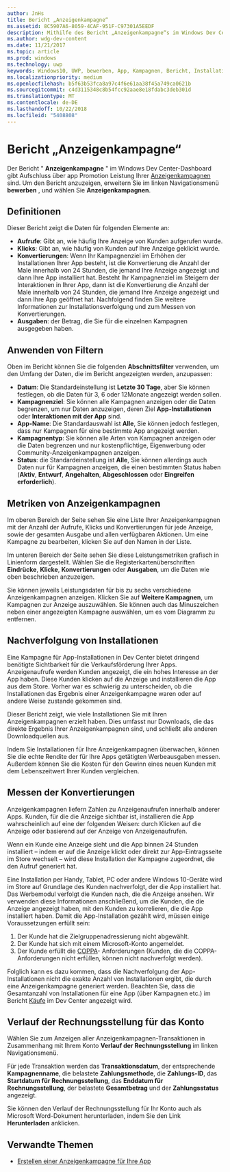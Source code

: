 ```yaml
---
author: JnHs
title: Bericht „Anzeigenkampagne“
ms.assetid: 8C5907A6-8059-4CAF-951F-C97301A5EEDF
description: Mithilfe des Bericht „Anzeigenkampagne“s im Windows Dev Center-Dashboard können Sie sehen, wie Ihre App-Werbekampagnen funktionieren.
ms.author: wdg-dev-content
ms.date: 11/21/2017
ms.topic: article
ms.prod: windows
ms.technology: uwp
keywords: Windows10, UWP, bewerben, App, Kampagnen, Bericht, Installationen
ms.localizationpriority: medium
ms.openlocfilehash: b5f63b53fca8a97c4f6e61aa38f45a749ca0621b
ms.sourcegitcommit: c4d3115348c8b54fcc92aae8e18fdabc3deb301d
ms.translationtype: MT
ms.contentlocale: de-DE
ms.lasthandoff: 10/22/2018
ms.locfileid: "5408808"
---
```

# <a name="ad-campaign-report"></a>Bericht „Anzeigenkampagne“

Der Bericht " **Anzeigenkampagne** " im Windows Dev Center-Dashboard gibt Aufschluss über app Promotion Leistung Ihrer [Anzeigenkampagnen](create-an-ad-campaign-for-your-app.md) sind. Um den Bericht anzuzeigen, erweitern Sie im linken Navigationsmenü **bewerben** , und wählen Sie **Anzeigenkampagnen**.

## <a name="definitions"></a>Definitionen

Dieser Bericht zeigt die Daten für folgenden Elemente an:

-   **Aufrufe**: Gibt an, wie häufig Ihre Anzeige von Kunden aufgerufen wurde.
-   **Klicks**: Gibt an, wie häufig von Kunden auf Ihre Anzeige geklickt wurde.
-   **Konvertierungen**: Wenn Ihr Kampagnenziel im Erhöhen der Installationen Ihrer App besteht, ist die Konvertierung die Anzahl der Male innerhalb von 24 Stunden, die jemand Ihre Anzeige angezeigt und dann Ihre App installiert hat. Besteht Ihr Kampagnenziel im Steigern der Interaktionen in Ihrer App, dann ist die Konvertierung die Anzahl der Male innerhalb von 24 Stunden, die jemand Ihre Anzeige angezeigt und dann Ihre App geöffnet hat. Nachfolgend finden Sie weitere Informationen zur Installationsverfolgung und zum Messen von Konvertierungen.
-   **Ausgaben**: der Betrag, die Sie für die einzelnen Kampagnen ausgegeben haben.

## <a name="apply-filters"></a>Anwenden von Filtern

Oben im Bericht können Sie die folgenden **Abschnittsfilter** verwenden, um den Umfang der Daten, die im Bericht angezeigten werden, anzupassen:

-   **Datum**: Die Standardeinstellung ist **Letzte 30 Tage**, aber Sie können festlegen, ob die Daten für 3, 6 oder 12Monate angezeigt werden sollen.
-   **Kampagnenziel**: Sie können alle Kampagnen anzeigen oder die Daten begrenzen, um nur Daten anzuzeigen, deren Ziel **App-Installationen** oder **Interaktionen mit der App** sind.
-   **App-Name**: Die Standardauswahl ist **Alle**, Sie können jedoch festlegen, dass nur Kampagnen für eine bestimmte App angezeigt werden.
-   **Kampagnentyp**: Sie können alle Arten von Kampagnen anzeigen oder die Daten begrenzen und nur kostenpflichtige, Eigenwerbung oder Community-Anzeigenkampagnen anzeigen.
-   **Status**: die Standardeinstellung ist **Alle**, Sie können allerdings auch Daten nur für Kampagnen anzeigen, die einen bestimmten Status haben (**Aktiv**, **Entwurf**, **Angehalten**, **Abgeschlossen** oder **Eingreifen erforderlich**).


## <a name="ad-campaign-metrics"></a>Metriken von Anzeigenkampagnen

Im oberen Bereich der Seite sehen Sie eine Liste Ihrer Anzeigenkampagnen mit der Anzahl der Aufrufe, Klicks und Konvertierungen für jede Anzeige, sowie der gesamten Ausgabe und allen verfügbaren Aktionen. Um eine Kampagne zu bearbeiten, klicken Sie auf den Namen in der Liste.

Im unteren Bereich der Seite sehen Sie diese Leistungsmetriken grafisch in Linienform dargestellt. Wählen Sie die Registerkartenüberschriften **Eindrücke**, **Klicke**, **Konvertierungen** oder **Ausgaben**, um die Daten wie oben beschrieben anzuzeigen.

Sie können jeweils Leistungsdaten für bis zu sechs verschiedene Anzeigenkampagnen anzeigen. Klicken Sie auf **Weitere Kampagnen**, um Kampagnen zur Anzeige auszuwählen. Sie können auch das Minuszeichen neben einer angezeigten Kampagne auswählen, um es vom Diagramm zu entfernen.


## <a name="install-tracking"></a>Nachverfolgung von Installationen

Eine Kampagne für App-Installationen in Dev Center bietet dringend benötigte Sichtbarkeit für die Verkaufsförderung Ihrer Apps. Anzeigenaufrufe werden Kunden angezeigt, die ein hohes Interesse an der App haben. Diese Kunden klicken auf die Anzeige und installieren die App aus dem Store. Vorher war es schwierig zu unterscheiden, ob die Installationen das Ergebnis einer Anzeigenkampagne waren oder auf andere Weise zustande gekommen sind.

Dieser Bericht zeigt, wie viele Installationen Sie mit Ihren Anzeigenkampagnen erzielt haben. Dies umfasst nur Downloads, die das direkte Ergebnis Ihrer Anzeigenkampagnen sind, und schließt alle anderen Downloadquellen aus.

Indem Sie Installationen für Ihre Anzeigenkampagnen überwachen, können Sie die echte Rendite der für Ihre Apps getätigten Werbeausgaben messen. Außerdem können Sie die Kosten für den Gewinn eines neuen Kunden mit dem Lebenszeitwert Ihrer Kunden vergleichen.


## <a name="measuring-conversions"></a>Messen der Konvertierungen

Anzeigenkampagnen liefern Zahlen zu Anzeigenaufrufen innerhalb anderer Apps. Kunden, für die die Anzeige sichtbar ist, installieren die App wahrscheinlich auf eine der folgenden Weisen: durch Klicken auf die Anzeige oder basierend auf der Anzeige von Anzeigenaufrufen.

Wenn ein Kunde eine Anzeige sieht und die App binnen 24 Stunden installiert – indem er auf die Anzeige klickt oder direkt zur App-Eintragsseite im Store wechselt – wird diese Installation der Kampagne zugeordnet, die den Aufruf generiert hat.

Eine Installation per Handy, Tablet, PC oder andere Windows 10-Geräte wird im Store auf Grundlage des Kunden nachverfolgt, der die App installiert hat. Das Werbemodul verfolgt die Kunden nach, die die Anzeige ansehen. Wir verwenden diese Informationen anschließend, um die Kunden, die die Anzeige angezeigt haben, mit den Kunden zu korrelieren, die die App installiert haben. Damit die App-Installation gezählt wird, müssen einige Voraussetzungen erfüllt sein:

1.  Der Kunde hat die Zielgruppenadressierung nicht abgewählt.
2.  Der Kunde hat sich mit einem Microsoft-Konto angemeldet.
3.  Der Kunde erfüllt die [COPPA](http://go.microsoft.com/fwlink?LinkId=536558)- Anforderungen (Kunden, die die COPPA-Anforderungen nicht erfüllen, können nicht nachverfolgt werden).

Folglich kann es dazu kommen, dass die Nachverfolgung der App-Installationen nicht die exakte Anzahl von Installationen ergibt, die durch eine Anzeigenkampagne generiert werden. Beachten Sie, dass die Gesamtanzahl von Installationen für eine App (über Kampagnen etc.) im Bericht [Käufe](acquisitions-report.md) im Dev Center angezeigt wird.


## <a name="account-billing-history"></a>Verlauf der Rechnungsstellung für das Konto

Wählen Sie zum Anzeigen aller Anzeigenkampagnen-Transaktionen in Zusammenhang mit Ihrem Konto **Verlauf der Rechnungsstellung** im linken Navigationsmenü.

Für jede Transaktion werden das **Transaktionsdatum**, der entsprechende **Kampagnenname**, die belastete **Zahlungsmethode**, die **Zahlungs-ID**, das **Startdatum für Rechnungsstellung**, das **Enddatum für Rechnungsstellung**, der belastete **Gesamtbetrag** und der **Zahlungsstatus** angezeigt.

Sie können den Verlauf der Rechnungsstellung für Ihr Konto auch als Microsoft Word-Dokument herunterladen, indem Sie den Link **Herunterladen** anklicken.

## <a name="related-topics"></a>Verwandte Themen

* [Erstellen einer Anzeigenkampagne für Ihre App](create-an-ad-campaign-for-your-app.md)

 

 
